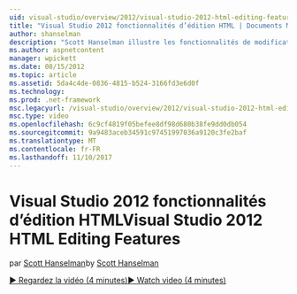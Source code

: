 ```yaml
---
uid: visual-studio/overview/2012/visual-studio-2012-html-editing-features
title: "Visual Studio 2012 fonctionnalités d’édition HTML | Documents Microsoft"
author: shanselman
description: "Scott Hanselman illustre les fonctionnalités de modification de code HTML dans Visual Studio 2012."
ms.author: aspnetcontent
manager: wpickett
ms.date: 08/15/2012
ms.topic: article
ms.assetid: 5da4c4de-0836-4815-b524-3166fd3e6d0f
ms.technology: 
ms.prod: .net-framework
msc.legacyurl: /visual-studio/overview/2012/visual-studio-2012-html-editing-features
msc.type: video
ms.openlocfilehash: 6c9cf4819f05befee8df98d680b38fe9dd0db054
ms.sourcegitcommit: 9a9483aceb34591c97451997036a9120c3fe2baf
ms.translationtype: MT
ms.contentlocale: fr-FR
ms.lasthandoff: 11/10/2017
---
```

<a name="visual-studio-2012-html-editing-features"></a><span data-ttu-id="b1c27-103">Visual Studio 2012 fonctionnalités d’édition HTML</span><span class="sxs-lookup"><span data-stu-id="b1c27-103">Visual Studio 2012 HTML Editing Features</span></span>
====================
<span data-ttu-id="b1c27-104">par [Scott Hanselman](https://github.com/shanselman)</span><span class="sxs-lookup"><span data-stu-id="b1c27-104">by [Scott Hanselman](https://github.com/shanselman)</span></span>

[<span data-ttu-id="b1c27-105">&#9654; Regardez la vidéo (4 minutes)</span><span class="sxs-lookup"><span data-stu-id="b1c27-105">&#9654; Watch video (4 minutes)</span></span>](https://channel9.msdn.com/Blogs/ASP-NET-Site-Videos/visual-studio-2012-html-editing-features)
